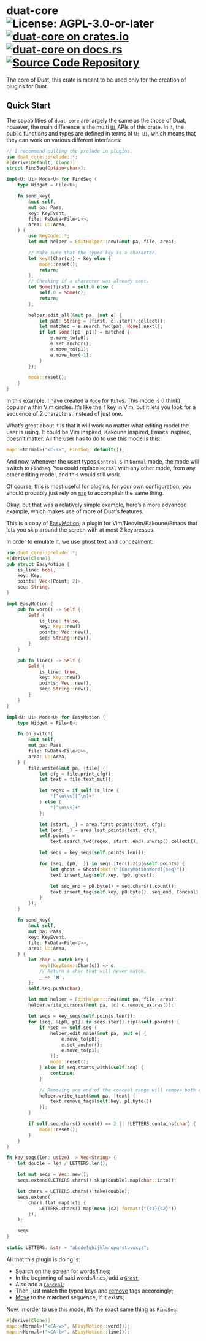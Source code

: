 # duat-core ![License: AGPL-3.0-or-later](https://img.shields.io/badge/license-AGPL--3.0--or--later-blue) [![duat-core on crates.io](https://img.shields.io/crates/v/duat-core)](https://crates.io/crates/duat-core) [![duat-core on docs.rs](https://docs.rs/duat-core/badge.svg)](https://docs.rs/duat-core) [![Source Code Repository](https://img.shields.io/badge/Code-On%20GitHub-blue?logo=GitHub)](https://github.com/AhoyISki/duat/tree/master/duat-core)

The core of Duat, this crate is meant to be used only for the
creation of plugins for Duat.

## Quick Start

The capabilities of `duat-core` are largely the same as the those
of Duat, however, the main difference is the multi [`Ui`][__link0] APIs of
this crate. In it, the public functions and types are defined in
terms of `U: Ui`,  which means that they can work on various
different interfaces:

```rust
// I recommend pulling the prelude in plugins.
use duat_core::prelude::*;
#[derive(Default, Clone)]
struct FindSeq(Option<char>);

impl<U: Ui> Mode<U> for FindSeq {
    type Widget = File<U>;

    fn send_key(
        &mut self,
        mut pa: Pass,
        key: KeyEvent,
        file: RwData<File<U>>,
        area: U::Area,
    ) {
        use KeyCode::*;
        let mut helper = EditHelper::new(&mut pa, file, area);

        // Make sure that the typed key is a character.
        let key!(Char(c)) = key else {
            mode::reset();
            return;
        };
        // Checking if a character was already sent.
        let Some(first) = self.0 else {
            self.0 = Some(c);
            return;
        };

        helper.edit_all(&mut pa, |mut e| {
            let pat: String = [first, c].iter().collect();
            let matched = e.search_fwd(pat, None).next();
            if let Some([p0, p1]) = matched {
                e.move_to(p0);
                e.set_anchor();
                e.move_to(p1);
                e.move_hor(-1);
            }
        });

        mode::reset();
    }
}
```

In this example, I have created a [`Mode`][__link1] for [`File`][__link2]s. This
mode is (I think) popular within Vim circles. It’s like the `f`
key in Vim, but it lets you look for a sequence of 2 characters,
instead of just one.

What’s great about it is that it will work no matter what editing
model the user is using. It could be Vim inspired, Kakoune
inspired, Emacs inspired, doesn’t matter. All the user has to do
to use this mode is this:

```rust
map::<Normal>("<C-s>", FindSeq::default());
```

And now, whenever the usert types `Control S` in `Normal` mode,
the mode will switch to `FindSeq`. You could replace `Normal` with
any other mode, from any other editing model, and this would still
work.

Of course, this is most useful for plugins, for your own
configuration, you should probably just rely on [`map`][__link3] to
accomplish the same thing.

Okay, but that was a relatively simple example, here’s a more
advanced example, which makes use of more of Duat’s features.

This is a copy of [EasyMotion][__link4], a plugin for
Vim/Neovim/Kakoune/Emacs that lets you skip around the screen with
at most 2 keypresses.

In order to emulate it, we use [ghost text][__link5] and [concealment][__link6]:

```rust
use duat_core::prelude::*;
#[derive(Clone)]
pub struct EasyMotion {
    is_line: bool,
    key: Key,
    points: Vec<[Point; 2]>,
    seq: String,
}

impl EasyMotion {
    pub fn word() -> Self {
        Self {
            is_line: false,
            key: Key::new(),
            points: Vec::new(),
            seq: String::new(),
        }
    }

    pub fn line() -> Self {
        Self {
            is_line: true,
            key: Key::new(),
            points: Vec::new(),
            seq: String::new(),
        }
    }
}

impl<U: Ui> Mode<U> for EasyMotion {
    type Widget = File<U>;

    fn on_switch(
        &mut self,
        mut pa: Pass,
        file: RwData<File<U>>,
        area: U::Area,
    ) {
        file.write(&mut pa, |file| {
            let cfg = file.print_cfg();
            let text = file.text_mut();

            let regex = if self.is_line {
                "[^\n\\s][^\n]+"
            } else {
                "[^\n\\s]+"
            };

            let (start, _) = area.first_points(text, cfg);
            let (end, _) = area.last_points(text, cfg);
            self.points =
                text.search_fwd(regex, start..end).unwrap().collect();

            let seqs = key_seqs(self.points.len());

            for (seq, [p0, _]) in seqs.iter().zip(&self.points) {
                let ghost = Ghost(text!("[EasyMotionWord]{seq}"));
                text.insert_tag(self.key, *p0, ghost);

                let seq_end = p0.byte() + seq.chars().count();
                text.insert_tag(self.key, p0.byte()..seq_end, Conceal);
            }
        });
    }

    fn send_key(
        &mut self,
        mut pa: Pass,
        key: KeyEvent,
        file: RwData<File<U>>,
        area: U::Area,
    ) {
        let char = match key {
            key!(KeyCode::Char(c)) => c,
            // Return a char that will never match.
            _ => '❌',
        };
        self.seq.push(char);

        let mut helper = EditHelper::new(&mut pa, file, area);
        helper.write_cursors(&mut pa, |c| c.remove_extras());

        let seqs = key_seqs(self.points.len());
        for (seq, &[p0, p1]) in seqs.iter().zip(&self.points) {
            if *seq == self.seq {
                helper.edit_main(&mut pa, |mut e| {
                    e.move_to(p0);
                    e.set_anchor();
                    e.move_to(p1);
                });
                mode::reset();
            } else if seq.starts_with(&self.seq) {
                continue;
            }

            // Removing one end of the conceal range will remove both ends.
            helper.write_text(&mut pa, |text| {
                text.remove_tags(self.key, p1.byte())
            });
        }

        if self.seq.chars().count() == 2 || !LETTERS.contains(char) {
            mode::reset();
        }
    }
}

fn key_seqs(len: usize) -> Vec<String> {
    let double = len / LETTERS.len();

    let mut seqs = Vec::new();
    seqs.extend(LETTERS.chars().skip(double).map(char::into));

    let chars = LETTERS.chars().take(double);
    seqs.extend(
        chars.flat_map(|c1| {
            LETTERS.chars().map(move |c2| format!("{c1}{c2}"))
        }),
    );

    seqs
}

static LETTERS: &str = "abcdefghijklmnopqrstuvwxyz";
```

All that this plugin is doing is:

* Search on the screen for words/lines;
* In the beginning of said words/lines, add a [`Ghost`][__link7];
* Also add a [`Conceal`][__link8];
* Then, just match the typed keys and [remove][__link9] tags accordingly;
* [Move][__link10] to the matched sequence, if it exists;

Now, in order to use this mode, it’s the exact same thing as
`FindSeq`:

```rust
#[derive(Clone)]
map::<Normal>("<CA-w>", &EasyMotion::word());
map::<Normal>("<CA-l>", &EasyMotion::line());
```


 [__cargo_doc2readme_dependencies_info]: ggGkYW0BYXSEG_W_Gn_kaocAGwCcVPfenh7eGy6gYLEwyIe4G6-xw_FwcbpjYXKEG2v1JosfDy4WG7F9kWZsr4qdG4KxaOCrlygRG9XTpX8CxgoPYWSBg2lkdWF0LWNvcmVlMC40LjBpZHVhdF9jb3Jl
 [__link0]: https://docs.rs/duat-core/0.4.0/duat_core/?search=ui::Ui
 [__link1]: https://docs.rs/duat-core/0.4.0/duat_core/?search=mode::Mode
 [__link10]: https://docs.rs/duat-core/0.4.0/duat_core/?search=mode::Editor::move_to
 [__link2]: https://docs.rs/duat-core/0.4.0/duat_core/?search=file::File
 [__link3]: https://docs.rs/duat/0.2.0/duat/prelude/fn.map.html
 [__link4]: https://github.com/easymotion/vim-easymotion
 [__link5]: https://docs.rs/duat-core/0.4.0/duat_core/?search=text::Ghost
 [__link6]: https://docs.rs/duat-core/0.4.0/duat_core/?search=text::Conceal
 [__link7]: https://docs.rs/duat-core/0.4.0/duat_core/?search=text::Ghost
 [__link8]: https://docs.rs/duat-core/0.4.0/duat_core/?search=text::Conceal
 [__link9]: https://docs.rs/duat-core/0.4.0/duat_core/?search=text::Text::remove_tags

